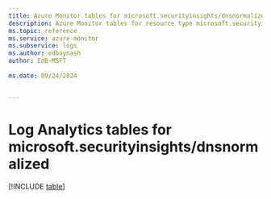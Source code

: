 ```yaml
---
title: Azure Monitor tables for microsoft.securityinsights/dnsnormalized
description: Azure Monitor tables for resource type microsoft.securityinsights/dnsnormalized
ms.topic: reference
ms.service: azure-monitor
ms.subservice: logs
ms.author: edbaynash
author: EdB-MSFT
   
ms.date: 09/24/2024


---
```


# Log Analytics tables for microsoft.securityinsights/dnsnormalized  

[!INCLUDE [table](~/reusable-content/ce-skilling/azure/includes/azure-monitor/reference/tables/microsoft-securityinsights_dnsnormalized-include.md)]

